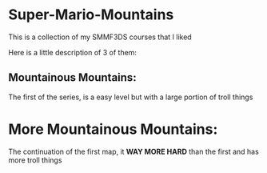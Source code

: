 # Super-Mario-Mountains
This is a collection of my SMMF3DS courses that I liked

Here is a little description of 3 of them:

## Mountainous Mountains:
The first of the series, is a easy level but with a large portion of troll things

# More Mountainous Mountains:
The continuation of the first map, it **WAY MORE HARD** than the first and has more troll things
